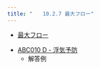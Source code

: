 ```yaml
---
title: "　　10.2.7 最大フロー"
---
```


* [最大フロー](https://ja.wikipedia.org/wiki/%E6%9C%80%E5%A4%A7%E3%83%95%E3%83%AD%E3%83%BC%E5%95%8F%E9%A1%8C)

- [ABC010 D - 浮気予防](https://atcoder.jp/contests/abc010/tasks/abc010_4)
    - 解答例